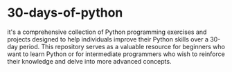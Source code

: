 # 30-days-of-python
 it's a comprehensive collection of Python programming exercises and projects designed to help individuals improve their Python skills over a 30-day period. This repository serves as a valuable resource for beginners who want to learn Python or for intermediate programmers who wish to reinforce their knowledge and delve into more advanced concepts.
